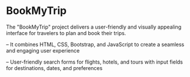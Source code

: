 # BookMyTrip


The "BookMyTrip" project delivers a user-friendly and visually appealing interface for travelers to plan and book their trips.

– It combines HTML, CSS, Bootstrap, and JavaScript to create a seamless and engaging user experience

– User-friendly search forms for flights, hotels, and tours with input fields for destinations, dates, and preferences

